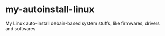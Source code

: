 # my-autoinstall-linux
My Linux auto-install debain-based system stuffs, like firmwares, drivers and softwares
